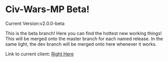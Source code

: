 Civ-Wars-MP Beta!
=================

Current Version:v2.0.0-beta

This is the beta branch! Here you can find the hottest new working things! This will be merged onto the master branch for each named release. In the same light, the dev branch will be merged onto here whenever it works. 

Link to current client: <a href="http://htmlpreview.github.io/?https://github.com/techy1157/Civ-Wars-MP/blob/beta/CWclient.html">Right Here</a>
